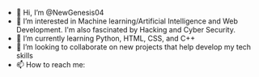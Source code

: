 - 👋 Hi, I’m @NewGenesis04
- 👀 I’m interested in Machine learning/Artificial Intelligence and Web Development. I'm also fascinated by Hacking and Cyber Security.
- 🌱 I’m currently learning Python, HTML, CSS, and C++
- 💞️ I’m looking to collaborate on new projects that help develop my tech skills
- 📫 How to reach me:

<!---
NewGenesis04/NewGenesis04 is a ✨ special ✨ repository because its `README.md` (this file) appears on your GitHub profile.
You can click the Preview link to take a look at your changes.
--->
